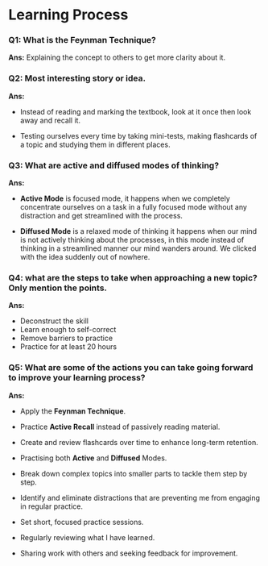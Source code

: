 # Learning Process

### Q1: What is the Feynman Technique?  

**Ans:** Explaining the concept to others to get more clarity about it.  


### Q2: Most interesting story or idea.  

**Ans:**
- Instead of reading and marking the textbook, look at it once then look away and
recall it.  

* Testing ourselves every time by taking mini-tests, making flashcards of a topic and studying them in different places.  


### Q3: What are active and diffused modes of thinking?  

**Ans:**
- **Active Mode** is focused mode, it happens when we completely concentrate ourselves on a task in a fully focused mode without any distraction and get streamlined with the process.

- **Diffused Mode** is a relaxed mode of thinking it happens when our mind is not actively thinking about the processes, in this mode instead of thinking in a streamlined manner our mind wanders around. We clicked with the idea suddenly out of nowhere.  


### Q4: what are the steps to take when approaching a new topic? Only mention the points.  

**Ans:**  

- Deconstruct the skill
- Learn enough to self-correct
- Remove barriers to practice
- Practice for at least 20 hours  


### Q5: What are some of the actions you can take going forward to improve your learning process?

**Ans:**  

- Apply the **Feynman Technique**.
  
- Practice **Active Recall** instead of passively reading material.

- Create and review flashcards over time to enhance long-term retention.

- Practising both **Active** and **Diffused** Modes.

- Break down complex topics into smaller parts to tackle them step by step.

- Identify and eliminate distractions that are preventing me from engaging in regular practice.

- Set short, focused practice sessions.

- Regularly reviewing what I have learned.

- Sharing work with others and seeking feedback for improvement.
